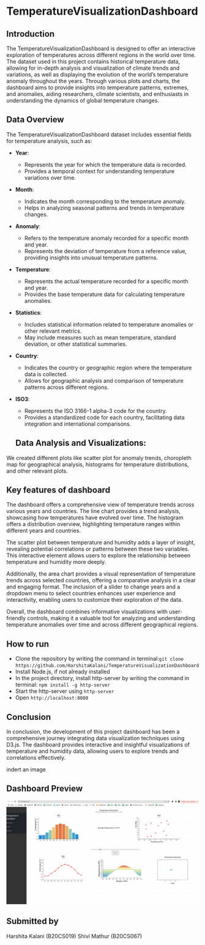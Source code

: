 # TemperatureVisualizationDashboard
## Introduction
The TemperatureVisualizationDashboard is designed to offer an interactive exploration of temperatures across different regions in the world over time. The dataset used in this project contains historical temperature data, allowing for in-depth analysis and visualization of climate trends and variations, as well as displaying the evolution of the world’s temperature anomaly throughout the years. Through various plots and charts, the dashboard aims to provide insights into temperature patterns, extremes, and anomalies, aiding researchers, climate scientists, and enthusiasts in understanding the dynamics of global temperature changes.

## Data Overview
The TemperatureVisualizationDashboard dataset includes essential fields for temperature analysis, such as:
- **Year**:
  - Represents the year for which the temperature data is recorded.
  - Provides a temporal context for understanding temperature variations over time.
- **Month**:
  - Indicates the month corresponding to the temperature anomaly.
  - Helps in analyzing seasonal patterns and trends in temperature changes.
- **Anomaly**:
  - Refers to the temperature anomaly recorded for a specific month and year.
  - Represents the deviation of temperature from a reference value, providing insights into unusual temperature patterns.
- **Temperature**:
  - Represents the actual temperature recorded for a specific month and year.
  - Provides the base temperature data for calculating temperature anomalies.
- **Statistics**:
  - Includes statistical information related to temperature anomalies or other relevant metrics.
  - May include measures such as mean temperature, standard deviation, or other statistical summaries.
- **Country**:
  - Indicates the country or geographic region where the temperature data is collected.
  - Allows for geographic analysis and comparison of temperature patterns across different regions.
- **ISO3**:
  - Represents the ISO 3166-1 alpha-3 code for the country.
  - Provides a standardized code for each country, facilitating data integration and international comparisons.
 
  ## Data Analysis and Visualizations:
 We created different plots like scatter plot for anomaly trends, choropleth map for geographical analysis, histograms for temperature distributions, and other relevant plots.

## Key features of dashboard
The dashboard offers a comprehensive view of temperature trends across various years and countries. The line chart provides a trend analysis, showcasing how temperatures have evolved over time. The histogram offers a distribution overview, highlighting temperature ranges within different years and countries.

The scatter plot between temperature and humidity adds a layer of insight, revealing potential correlations or patterns between these two variables. This interactive element allows users to explore the relationship between temperature and humidity more deeply.

Additionally, the area chart provides a visual representation of temperature trends across selected countries, offering a comparative analysis in a clear and engaging format. The inclusion of a slider to change years and a dropdown menu to select countries enhances user experience and interactivity, enabling users to customize their exploration of the data.

Overall, the dashboard combines informative visualizations with user-friendly controls, making it a valuable tool for analyzing and understanding temperature anomalies over time and across different geographical regions.

## How to run
- Clone the repository by writing the command in terminal:`git clone https://github.com/HarshitaKalani/TemperatureVisualizationDashboard`
- Install Node.js, if not already installed
- In the project directory, install http-server by writing the command in terminal: `npm install -g http-server`
- Start the http-server using `http-server`
- Open `http://localhost:8080`
  
## Conclusion
In conclusion, the development of this project dashboard has been a comprehensive journey integrating data visualization techniques using D3.js. The dashboard provides interactive and insightful visualizations of temperature and humidity data, allowing users to explore trends and correlations effectively.

indert an image

## Dashboard Preview

![Dashboard Preview](dashboard.png)

## Submitted by
Harshita Kalani (B20CS019)
Shivi Mathur (B20CS067)
